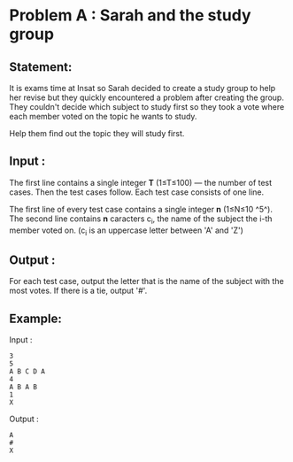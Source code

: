 # Problem A : Sarah and the study group

## Statement:
It is exams time at Insat so Sarah decided to create a study group to help her revise but they quickly encountered a problem after creating the group. They couldn't decide which subject to study first so they took a vote where each member voted on the topic he wants to study.

Help them find out the topic they will study first.

## Input :
The first line contains a single integer **T** (1≤T≤100) — the number of test cases. Then the test cases follow. Each test case consists of one line.

The first line of every test case contains a single integer **n** (1≤N≤10 ^5^).
The second line contains **n** caracters c<sub>i</sub>, the name of the subject the i-th member voted on. (c<sub>i</sub> is an uppercase letter between 'A' and 'Z')

## Output :
For each test case, output the letter that is the name of the subject with the most votes. If there is a tie, output '#'.

## Example:
Input :  

```
3
5
A B C D A
4
A B A B
1
X
```

Output :  

```
A
#
X
```

